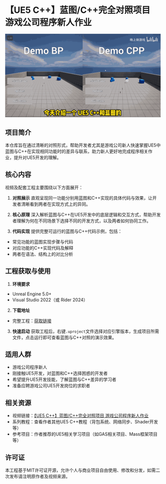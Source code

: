 # 【UE5 C++】蓝图/C++完全对照项目 游戏公司程序新人作业

![动画](bpcpp.gif)

## 项目简介

本仓库旨在通过清晰的对照形式，帮助开发者尤其是游戏公司新人快速掌握UE5中蓝图与C++在实现相同功能时的差异与联系，助力新人更好地完成程序相关作业，提升对UE5开发的理解。

## 核心内容

视频及配套工程主要围绕以下方面展开：

1. **对照展示**
   直观呈现同一功能分别用蓝图和C++实现的具体代码与效果，让开发者清晰看到两者在实现方式上的异同。

2. **核心原理**
   深入解析蓝图与C++在UE5开发中的底层逻辑和交互方式，帮助开发者理解为何在不同场景下选择不同的开发方式，以及两者如何协同工作。

3. **代码实现**
   提供完整可运行的蓝图与C++代码示例，包括：

- 常见功能的蓝图实现步骤与代码
- 对应功能的C++实现代码及解释
- 两者在语法、结构上的对比分析

## 工程获取与使用

1. **环境要求**

- Unreal Engine 5.0+
- Visual Studio 2022（或 Rider 2024）

2. **下载地址**

- 完整工程：[获取链接](https://github.com/AstroWYH)

3. **快速启动**
   获取工程后，右键`.uproject`文件选择对应引擎版本，生成项目所需文件，点击运行即可查看蓝图与C++对照的演示效果。

## 适用人群

- 游戏公司程序新人
- 刚接触UE5开发，对蓝图和C++选择困惑的开发者
- 希望提升UE5开发技能，了解蓝图与C++差异的学习者
- 准备应聘游戏公司UE5开发岗位的求职者

## 相关资源

- 视频链接：[【UE5 C++】蓝图/C++完全对照项目 游戏公司程序新人作业](https://www.bilibili.com/video/BV1QsRVYvEcn/?spm_id_from=333.788.videopod.sections&vd_source=ab67845b846f1632f14b7e2c4a6c5935)
- 系列教程：查看作者其他UE5 C++教程（背包系统、网络同步、Shader开发等）
- 参考项目：作者推荐的UE5相关学习项目（如GAS相关项目、Mass框架项目等）

## 许可证

本工程基于MIT许可证开源，允许个人与商业项目自由使用、修改和分发，如需二次发布请注明原作者及视频来源。
</doubaocanvas>
